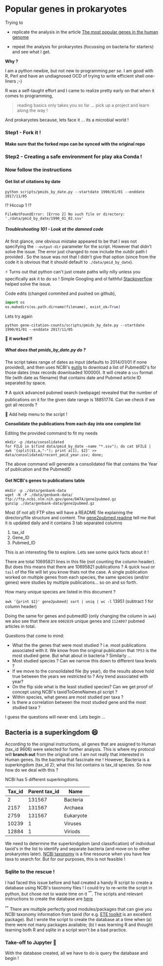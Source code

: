 # Popular genes in prokaryotes
Trying to 

- replicate the analysis in the article [The most popular genes in the human genome](https://www.nature.com/articles/d41586-017-07291-9)

- repeat the analysis for prokaryotes (focussing on bacteria for starters) and see what I get. 

**Why ?**

I am a python newbie, but not new to programming _per se_. I am good with R, Perl and have an undiagnosed OCD of trying to write efficient shell one-liners ;-)

R was a self-taught effort and I came to realize pretty early on that when it comes to programming, 
  > reading basics only takes you so far ... pick up a project and learn along the way !

And prokaryotes because, lets face it ... its a microbial world ! 

### Step1 - Fork it !

#### Make sure that the forked repo can be synced with the original repo

### Step2 - Creating a safe environment for play aka Conda !

### Now follow the instructions

#### Get list of citations by date

`python scripts/pmids_by_date.py --startdate 1990/01/01 --enddate 2017/11/05`

:interrobang: Hiccup 1 :interrobang:
 
`FileNotFoundError: [Errno 2] No such file or directory: './data/pmid_by_date/1990_01_02.ssv'`

##### Troubleshooting 101 - Look at the damned code 

At first glance, one obvious mistake appeared to be that I was not specifying the `--output-dir` parameter for the script. However that didn't solve the issue. The error just changed to now include the outdir path I provided . So the issue was not that I didn't give that option (since from the code it is obvious that it should default to `./data/pmid_by_date`). 

:zap: Turns out that python can't just create paths willy nilly unless you specifically ask it to do so ! Simple Googling and ol faithful [Stackoverflow](https://stackoverflow.com/questions/12517451/automatically-creating-directories-with-file-output) helped solve the issue.

Code edits (changed commited and pushed on github), 
```python
import os
os.makedirs(os.path.dirname(filename), exist_ok=True)
```

Lets try again

`python gene-citation-counts/scripts/pmids_by_date.py --startdate 1990/01/01 --enddate 2017/11/05`

:tada: **it worked !!**

##### What does that pmids_by_date.py do ?

The script takes range of dates as input (defaults to 2014/01/01 if none provided), and then uses NCBI's [eutils](https://www.ncbi.nlm.nih.gov/books/NBK179288/) to download a list of PubmedID's for those dates (max records downloaded 100000). It will create a `ssv` format file (with date as filename) that contains date and Pubmed article ID separated by space.

:question: A quick advanced pubmed search (webpage) revealed that the number of publications on it for the given date range is 18851774. Can we check if we got all records ? 

:bookmark: Add help menu to the script !

**Consolidate the publications from each day into one complete list**

Editing the provided command to fit my needs

```
mkdir -p /data/consolidated
for FILE in $(find data/pmid_by_date -name "*.ssv"); do cat $FILE | awk '{split($1,a,"-"); print a[1], $2}' >> data/consolidated/recent_pmid_year.ssv; done;
```
The above command will generate a consolidated file that contains the Year of publication and the PubmedID

#### Get NCBI's genes to publications table

```
mkdir -p ./data/genbank-data
wget -N -P ./data/genbank-data/ ftp://ftp.ncbi.nlm.nih.gov/gene/DATA/gene2pubmed.gz
gunzip ./data/genbank-data/gene2pubmed.gz

```

Most (if not all) FTP sites will have a README file explaining the directory/file structure and content. The [gene2pubmed readme](gene2pubmed_README.md) tell me that it is updated daily and it contains 3 tab separated columns

  1. tax_id
  2. Gene_ID
  3. Pubmed_ID

This is an interesting file to explore. Lets see some quick facts about it !

There are total 10695821 lines in this file (not counting the column header). But does this means that there are 10695821 publications ? A quick `head` or `tail` of the file will let you know thats not the case. A single publication worked on multiple genes from each species, the same species (and/or genes) were studies by multiple publications... so on and so forth.

How many unique species are listed in this document ?

`awk '{print $1}' gene2pubmed| sort | uniq | wc -l` 13951 (subtract 1 for column header)

Doing the same for genes and pubmedID (only changing the column in `awk`) we also see that there are `6002839` unique genes and `1124097` pubmed articles in total.

Questions that come to mind:
- What the the genes that were most studied ? i.e. most publications associated with it. We know from the original publication that `TP53` is the most studied gene. But what about in bacteria ? Similarly ...
- Most studied species ? Can we narrow this down to different taxa levels ? 
- If we move to the consolidated file (by year), do the results above hold true between the years we restricted to ? Any trend associated with year?
- On the flip side what is the least studied species? Can we get proof of concept using NCBI's taxidToGeneNames.pl script ?
- Within species, what genes are most studied per taxa ?
- Is there a correlation between the most studied gene and the most studied taxa ?

I guess the questions will never end. Lets begin ...

## Bacteria is a superkingdom :smile:

According to the original instructions, all genes that are assigned to Human (tax_id 9606) were selected for further analysis. This is where my protocol will __branch out__ from the original one. I am not really that interested in Human genes. Its the bacteria that fascinate me ! 
However, Bacteria is a superkingdom (tax_id 2); what this list contains is tax_id species. So now how do we deal with this ?

NCBI has 5 different superkingdoms.

| Tax_id | Parent tax_id | Name |
| ---- | ---- | ---- |
| 2 |	131567	| Bacteria |
| 2157	| 131567	| Archaea |
| 2759	| 131567	| Eukaryote |
| 10239	| 1	| Viruses |
| 12884	| 1	| Viriods |

We need to determine the superkindgdom (and classification) of individual taxid's in the list to identify and separate bacteria (and move on to other prokaryotes later). [NCBI taxonomy](https://www.ncbi.nlm.nih.gov/taxonomy) is a fine resource when you have few taxa to search for. But for our purposes, this is not feasible !

### Sqlite to the rescue !

I had faced this issue before and had created a handy R script to create a database using NCBI's taxonomy files ! I could try to re-write the script in python, but chose not to waste time on it <sup>**</sup>. The scripts and relevant instructions to create the database are [here](NCBI_tax_sqliteDb/)

<sup>**</sup> There are multiple perfectly good modules/packages that can give you NCBI taxonomy information from taxid (for e.g. [ETE toolkit](http://etetoolkit.org/) is an excellent package). But I wrote the script to create the database at a time when (a) there were not many packages available; (b) I was learning R and thought learning both R and sqlite in a script won't be a bad practice.


### Take-off to Jupyter :rocket:

With the database created, all we have to do is query the database and begin !

